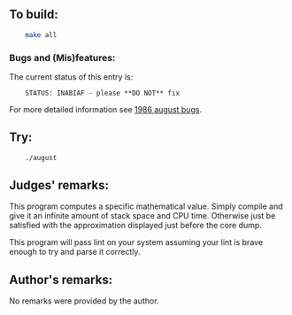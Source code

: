 ## To build:

```sh
    make all
```


### Bugs and (Mis)features:

The current status of this entry is:

```
    STATUS: INABIAF - please **DO NOT** fix
```

For more detailed information see [1986 august bugs](../../bugs.html#1986_august).


## Try:

```sh
    ./august
```


## Judges' remarks:

This program computes a specific mathematical value.  Simply compile
and give it an infinite amount of stack space and CPU time.  Otherwise
just be satisfied with the approximation displayed just before the core
dump.

This program will pass lint on your system assuming your lint is brave
enough to try and parse it correctly.


## Author's remarks:

No remarks were provided by the author.


<!--

    Copyright © 1984-2024 by Landon Curt Noll. All Rights Reserved.

    You are free to share and adapt this file under the terms of this license:

	Creative Commons Attribution-ShareAlike 4.0 International (CC BY-SA 4.0)

    For more information, see:

	https://creativecommons.org/licenses/by-sa/4.0/

-->
